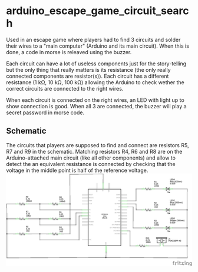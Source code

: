 # arduino_escape_game_circuit_search
Used in an escape game where players had to find 3 circuits and solder their wires to a "main computer" (Arduino and its main circuit). When this is done, a code in morse is releaved using the buzzer.

Each circuit can have a lot of useless components just for the story-telling but the only thing that really matters is its resistance (the only really connected components are resistor(s)). Each circuit has a different resistance (1 kΩ, 10 kΩ, 100 kΩ) allowing the Arduino to check wether the correct circuits are connected to the right wires.

When each circuit is connected on the right wires, an LED with light up to show connection is good. When all 3 are connected, the buzzer will play a secret password in morse code.

## Schematic
The circuits that players are supposed to find and connect are resistors R5, R7 and R9 in the schematic. Matching resistors R4, R6 and R8 are on the Arduino-attached main circuit (like all other components) and allow to detect the an equivalent resistance is connected by checking that the voltage in the middle point is half of the reference voltage.
![Schematic](escape_game_circuit_search_schematic_schem.png?raw=true)
